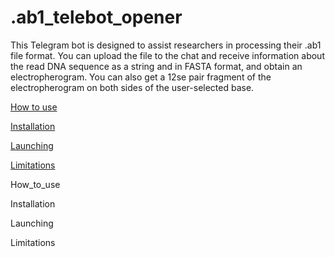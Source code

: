 # .ab1_telebot_opener
This Telegram bot is designed to assist researchers in processing their .ab1 file format. You can upload the file to the chat and receive information about the read DNA sequence as a string and in FASTA format, and obtain an electropherogram. You can also get a 12se pair fragment of the electropherogram on both sides of the user-selected base.


[How to use](#How_to_use)

[Installation](#Installation)

[Launching](#Launching)

[Limitations](#Limitations)

<a name="How to use"></a> 
How_to_use


<a name="Installation"></a>
Installation


<a name="Launching"></a>
Launching


<a name="Limitations"></a>
Limitations

